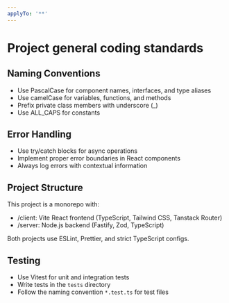 ```yaml
---
applyTo: '**'
---
```


# Project general coding standards

## Naming Conventions

- Use PascalCase for component names, interfaces, and type aliases
- Use camelCase for variables, functions, and methods
- Prefix private class members with underscore (\_)
- Use ALL_CAPS for constants

## Error Handling

- Use try/catch blocks for async operations
- Implement proper error boundaries in React components
- Always log errors with contextual information

## Project Structure

This project is a monorepo with:

- /client: Vite React frontend (TypeScript, Tailwind CSS, Tanstack Router)
- /server: Node.js backend (Fastify, Zod, TypeScript)

Both projects use ESLint, Prettier, and strict TypeScript configs.

## Testing

- Use Vitest for unit and integration tests
- Write tests in the `tests` directory
- Follow the naming convention `*.test.ts` for test files
